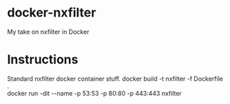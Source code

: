 # docker-nxfilter
My take on nxfilter in Docker

# Instructions
Standard nxfilter docker container stuff.
docker build -t nxfilter -f Dockerfile . <br>
docker run -dit --name <insert name> -p 53:53 -p 80:80 -p 443:443 nxfilter
